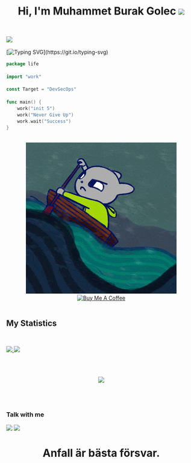 <h1 align="center">
Hi, I'm Muhammet Burak Golec
  <img src="https://media.giphy.com/media/hvRJCLFzcasrR4ia7z/giphy.gif" width="30"></h1>
<br/>

<a href="https://www.youtube.com/watch?v=dQw4w9WgXcQ"><img src="https://user-images.githubusercontent.com/73097560/115834477-dbab4500-a447-11eb-908a-139a6edaec5c.gif"></a>

[![Typing SVG](https://readme-typing-svg.demolab.com?font=Fira+Code&weight=475&size=25&duration=3300&pause=1000&color=93F700&random=false&width=435&lines=Welcome+to+my+profile;+I'm+an+Engineering+Student;************)](https://git.io/typing-svg)

```Go
package life

import "work"

const Target = "DevSecOps"

func main() {
    work("init 5")
    work("Never Give Up")
    work.wait("Success")
}
```

<br>


<div align=center>
        <img src="NeverGiveUp.gif" alt="" height="">
    </div> 

<div align="center">
  <a href="https://www.buymeacoffee.com/burakgolec" target="_blank">
    <img src="https://cdn.buymeacoffee.com/buttons/v2/default-yellow.png" alt="Buy Me A Coffee" 
         style="height: 58px !important;width: 210px !important;" >
  </a>
</div>

<br>



## My Statistics

<br/>
<p align="left">
  <a href="https://github.com/MuhammetBurakGolec">
  <img width="49.5%" src="https://github-readme-stats.vercel.app/api?username=MuhammetBurakGolec&show_icons=true&theme=tokyonight&hide_border=true" />
    <img width="49.5%" src="https://github-readme-streak-stats.herokuapp.com/?user=MuhammetBurakGolec&show_icons=true&theme=tokyonight&hide_border=true" />
  </a>
</p>
<br>
<br>
<p align="center">
  <a href="https://github.com/MuhammetBurakGolec">
  <img width="49.5%" src="https://github-readme-stats.vercel.app/api/top-langs/?username=MuhammetBurakGolec&theme=tokyonight&hide_border=true" />
  </a>
</p>
</br>

<br>

### Talk with me

<p float="left">
<a href="mailto:burakgolec.ofc@gmail.com"><img src="https://img.shields.io/badge/Gmail-D14836?style=for-the-badge&logo=gmail&logoColor=white" /></a>
<a href="https://www.linkedin.com/in/muhammet-burak-g%C3%B6le%C3%A7-71b2871b7/"><img src="https://img.shields.io/badge/LinkedIn-0077B5?style=for-the-badge&logo=linkedin&logoColor=white" /></a>
</p>

<h1 align="center">Anfall är bästa försvar.</h1>
